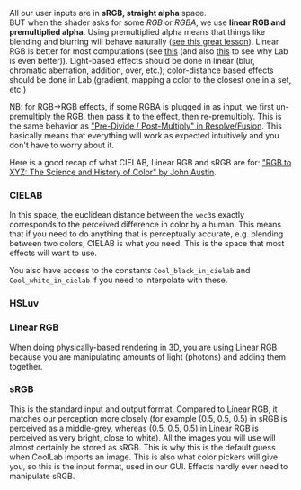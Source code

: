 
All our user inputs are in **sRGB, straight alpha** space.<br/>
BUT when the shader asks for some *RGB* or *RGBA*, we use **linear RGB and premultiplied alpha**. Using premultiplied alpha means that things like blending and blurring will behave naturally ([see this great lesson](https://youtu.be/WtYfF48Z9mA?list=PL9_jI1bdZmz2emSh0UQ5iOdT2xRHFHL7E&t=960)). Linear RGB is better for most computations (see [this](https://youtu.be/LKnqECcg6Gw) (and also [this](https://youtu.be/nIaczt4F2D4) to see why Lab is even better)). Light-based effects should be done in linear (blur, chromatic aberration, addition, over, etc.); color-distance based effects should be done in Lab (gradient, mapping a color to the closest one in a set, etc.)

NB: for RGB->RGB effects, if some RGBA is plugged in as input, we first un-premultiply the RGB, then pass it to the effect, then re-premultiply. This is the same behavior as ["Pre-Divide / Post-Multiply" in Resolve/Fusion](https://youtu.be/klqSJiPqmGU). This basically means that everything will work as expected intuitively and you don't have to worry about it.

Here is a good recap of what CIELAB, Linear RGB and sRGB are for: ["RGB to XYZ: The Science and History of Color" by John Austin](https://youtu.be/AS1OHMW873s).

### CIELAB

In this space, the euclidean distance between the `vec3`s exactly corresponds to the perceived difference in color by a human. This means that if you need to do anything that is perceptually accurate, e.g. blending between two colors, CIELAB is what you need. This is the space that most effects will want to use.

You also have access to the constants `Cool_black_in_cielab` and `Cool_white_in_cielab` if you need to interpolate with these.

### HSLuv

### Linear RGB

When doing physically-based rendering in 3D, you are using Linear RGB because you are manipulating amounts of light (photons) and adding them together.

### sRGB

This is the standard input and output format. Compared to Linear RGB, it matches our perception more closely (for example (0.5, 0.5, 0.5) in sRGB is perceived as a middle-grey, whereas (0.5, 0.5, 0.5) in Linear RGB is perceived as very bright, close to white). All the images you will use will almost certainly be stored as sRGB. This is why this is the default guess when CoolLab imports an image.
This is also what color pickers will give you, so this is the input format, used in our GUI. Effects hardly ever need to manipulate sRGB.